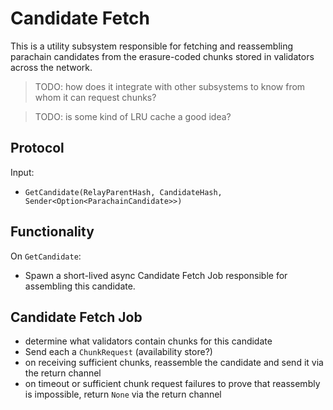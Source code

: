 # Candidate Fetch

This is a utility subsystem responsible for fetching and reassembling parachain candidates from the erasure-coded chunks stored in validators across the network.

> TODO: how does it integrate with other subsystems to know from whom it can request chunks?

> TODO: is some kind of LRU cache a good idea?

## Protocol

Input:

- `GetCandidate(RelayParentHash, CandidateHash, Sender<Option<ParachainCandidate>>)`

## Functionality

On `GetCandidate`:

- Spawn a short-lived async Candidate Fetch Job responsible for assembling this candidate.

## Candidate Fetch Job

- determine what validators contain chunks for this candidate
- Send each a `ChunkRequest` (availability store?)
- on receiving sufficient chunks, reassemble the candidate and send it via the return channel
- on timeout or sufficient chunk request failures to prove that reassembly is impossible, return `None` via the return channel
